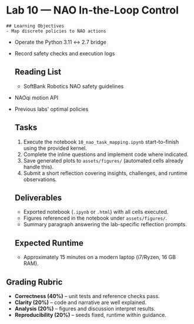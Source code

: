 # Lab 10 — NAO In-the-Loop Control

    ## Learning Objectives
    - Map discrete policies to NAO actions
- Operate the Python 3.11 ↔ 2.7 bridge
- Record safety checks and execution logs

    ## Reading List
    - SoftBank Robotics NAO safety guidelines
- NAOqi motion API
- Previous labs' optimal policies

    ## Tasks
    1. Execute the notebook `10_nao_task_mapping.ipynb` start-to-finish using the provided kernel.
    2. Complete the inline questions and implement code where indicated.
    3. Save generated plots to `assets/figures/` (automated cells already handle this).
    4. Submit a short reflection covering insights, challenges, and runtime observations.

    ## Deliverables
    - Exported notebook (`.ipynb` or `.html`) with all cells executed.
    - Figures referenced in the notebook under `assets/figures/`.
    - Summary paragraph answering the lab-specific reflection prompts.

    ## Expected Runtime
    - Approximately 15 minutes on a modern laptop (i7/Ryzen, 16 GB RAM).


## Grading Rubric

- **Correctness (40%)** – unit tests and reference checks pass.
- **Clarity (20%)** – code and narrative are well explained.
- **Analysis (20%)** – figures and discussion interpret results.
- **Reproducibility (20%)** – seeds fixed, runtime within guidance.
